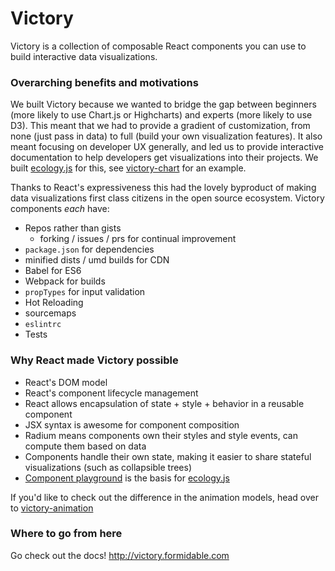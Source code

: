 # Victory

Victory is a collection of composable React components you can use to build interactive data visualizations.

### Overarching benefits and motivations

We built Victory because we wanted to bridge the gap between beginners (more likely to use Chart.js or Highcharts) and experts (more likely to use D3). This meant that we had to provide a gradient of customization, from none (just pass in data) to full (build your own visualization features). It also meant focusing on developer UX generally, and led us to provide interactive documentation to help developers get visualizations into their projects. We built [ecology.js](https://github.com/FormidableLabs/ecology) for this, see [victory-chart](projects.formidablelabs.com/victory-chart/) for an example.

Thanks to React's expressiveness this had the lovely byproduct of making data visualizations first class citizens in the open source ecosystem. Victory components *each* have:
  * Repos rather than gists
      * forking / issues / prs for continual improvement
  * `package.json` for dependencies
  * minified dists / umd builds for CDN
  * Babel for ES6
  * Webpack for builds
  * `propTypes` for input validation
  * Hot Reloading
  * sourcemaps
  * `eslintrc`
  * Tests

### Why React made Victory possible

* React's DOM model
* React's component lifecycle management
* React allows encapsulation of state + style + behavior in a reusable component
* JSX syntax is awesome for component composition
* Radium means components own their styles and style events, can compute them based on data
* Components handle their own state, making it easier to share stateful visualizations (such as collapsible trees)
* [Component playground](http://projects.formidablelabs.com/component-playground/) is the basis for [ecology.js](https://github.com/FormidableLabs/ecology)

If you'd like to check out the difference in the animation models, head over to [victory-animation](https://github.com/FormidableLabs/victory-animation)

### Where to go from here

Go check out the docs! http://victory.formidable.com
